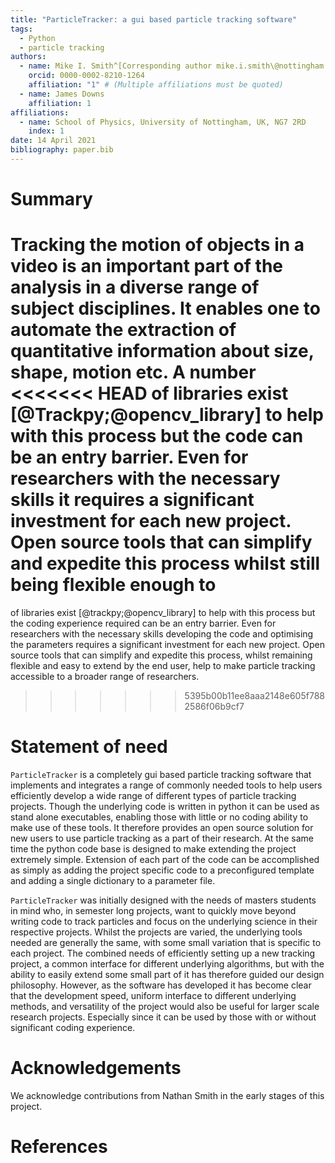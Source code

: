 ```yaml
---
title: "ParticleTracker: a gui based particle tracking software"
tags:
  - Python
  - particle tracking
authors:
  - name: Mike I. Smith^[Corresponding author mike.i.smith\@nottingham.ac.uk]
    orcid: 0000-0002-8210-1264
    affiliation: "1" # (Multiple affiliations must be quoted)
  - name: James Downs
    affiliation: 1
affiliations:
  - name: School of Physics, University of Nottingham, UK, NG7 2RD
    index: 1
date: 14 April 2021
bibliography: paper.bib
---
```


# Summary

Tracking the motion of objects in a video is an important part of the
analysis in a diverse range of subject disciplines. It enables one to automate
the extraction of quantitative information about size, shape, motion etc. A number
<<<<<<< HEAD
of libraries exist [@Trackpy;@opencv_library] to help with this process but the code can be an entry barrier.
Even for researchers with the necessary skills it requires a significant investment
for each new project. Open source tools that can simplify and expedite this process whilst
still being flexible enough to
=======
of libraries exist [@trackpy;@opencv_library] to help with this process but the coding experience required can be an entry barrier.
Even for researchers with the necessary skills developing the code and optimising the parameters requires a significant investment for each new project. Open source tools that can simplify and expedite this process, whilst remaining flexible and easy to extend by the end user, help to make particle tracking
accessible to a broader range of researchers.
>>>>>>> 5395b00b11ee8aaa2148e605f7882586f06b9cf7

# Statement of need

`ParticleTracker` is a completely gui based particle tracking software
that implements and integrates a range of commonly needed tools to help users efficiently
develop a wide range of different types of particle tracking projects.
Though the underlying code is written in python it can be used as stand alone executables,
enabling those with little or no coding ability to make use of these tools. It therefore
provides an open source solution for new users to use particle tracking as a part of their research. At the same time the python code base is designed to make extending the project extremely simple. Extension
of each part of the code can be accomplished as simply as adding the project specific
code to a preconfigured template and adding a single dictionary to a parameter file.

`ParticleTracker` was initially designed with the needs of masters students in mind who,
in semester long projects, want to quickly move beyond writing code to track particles
and focus on the underlying science in their respective projects. Whilst the projects
are varied, the underlying tools needed are generally the same, with some small variation
that is specific to each project. The combined needs of efficiently setting up a new tracking project, a common interface for different underlying algorithms, but with the ability to easily extend some small part of it has therefore guided our design philosophy. However, as the software has developed it has become clear that the development speed, uniform interface to different underlying methods, and versatility of the project would also be useful for larger scale research projects. Especially since it can be used by those with or without significant coding experience.

# Acknowledgements

We acknowledge contributions from Nathan Smith in the early stages of this project.

# References
